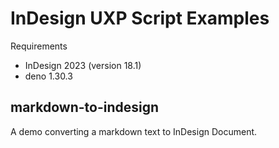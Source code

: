 
# InDesign UXP Script Examples

Requirements

- InDesign 2023 (version 18.1)
- deno 1.30.3


## markdown-to-indesign

A demo converting a markdown text to InDesign Document.

